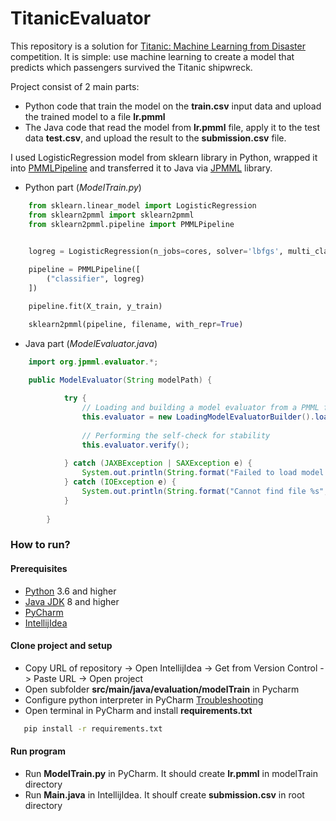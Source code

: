 # TitanicEvaluator

This repository is a solution for [Titanic: Machine Learning from Disaster](https://www.kaggle.com/c/titanic/overview) 
competition. It is simple: use machine learning to create a model that predicts which passengers survived the Titanic shipwreck. 

Project consist of 2 main parts:

* Python code that train the model on the **train.csv** input data and upload the trained model to a file **lr.pmml**
* The Java code that read the model from **lr.pmml** file, apply it to the test data **test.csv**, and upload the result
 to the **submission.csv** file. 
 
I used LogisticRegression model from sklearn library in Python, wrapped it into [PMMLPipeline](https://github.com/jpmml/sklearn2pmml) 
and transferred it to Java via [JPMML](https://github.com/jpmml/jpmml-sklearn) library.

* Python part (*ModelTrain.py*)
```python
    from sklearn.linear_model import LogisticRegression
    from sklearn2pmml import sklearn2pmml
    from sklearn2pmml.pipeline import PMMLPipeline


    logreg = LogisticRegression(n_jobs=cores, solver='lbfgs', multi_class='multinomial')
    
    pipeline = PMMLPipeline([
        ("classifier", logreg)
    ])

    pipeline.fit(X_train, y_train)

    sklearn2pmml(pipeline, filename, with_repr=True)
```
 * Java part (*ModelEvaluator.java*)
```java
    import org.jpmml.evaluator.*;

    public ModelEvaluator(String modelPath) {
    
            try {
                // Loading and building a model evaluator from a PMML file
                this.evaluator = new LoadingModelEvaluatorBuilder().load(new File(modelPath)).build();
    
                // Performing the self-check for stability
                this.evaluator.verify();
    
            } catch (JAXBException | SAXException e) {
                System.out.println(String.format("Failed to load model %s", modelPath));
            } catch (IOException e) {
                System.out.println(String.format("Cannot find file %s", modelPath));
            }
    
        }
```
### How to run?

#### Prerequisites
* [Python](https://www.python.org/downloads/)  3.6 and higher 
* [Java JDK](https://www.oracle.com/java/technologies/javase-downloads.html)  8 and higher 
* [PyCharm](https://www.jetbrains.com/pycharm/)
* [IntellijIdea](https://www.jetbrains.com/idea/)

#### Clone project and setup

* Copy URL of repository -> Open IntellijIdea -> Get from Version Control -> Paste URL -> Open project
* Open subfolder **src/main/java/evaluation/modelTrain** in Pycharm 
* Configure python interpreter in PyCharm 
[Troubleshooting](httpings://www.jetbrains.com/help/pycharm/configuring-python-interpreter.html) 
* Open terminal in PyCharm and install **requirements.txt**
```bash
   pip install -r requirements.txt
```

#### Run program

* Run **ModelTrain.py** in PyCharm. It should create **lr.pmml** in modelTrain directory
* Run **Main.java** in IntellijIdea. It shoulf create **submission.csv** in root directory
